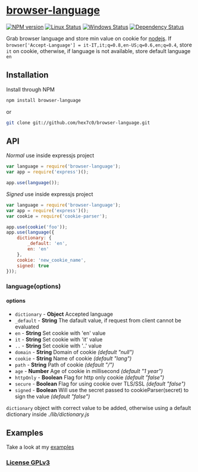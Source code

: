 # [browser-language](http://supergiovane.tk/#/browser-language)

[![NPM version](https://img.shields.io/npm/v/browser-language.svg)](https://www.npmjs.com/package/browser-language)
[![Linux Status](https://img.shields.io/travis/hex7c0/browser-language.svg?label=linux)](https://travis-ci.org/hex7c0/browser-language)
[![Windows Status](https://img.shields.io/appveyor/ci/hex7c0/browser-language.svg?label=windows)](https://ci.appveyor.com/project/hex7c0/browser-language)
[![Dependency Status](https://img.shields.io/david/hex7c0/browser-language.svg)](https://david-dm.org/hex7c0/browser-language)

Grab browser language and store min value on cookie for [nodejs](http://nodejs.org).
If `browser['Accept-Language'] = it-IT,it;q=0.8,en-US;q=0.6,en;q=0.4`, store `it` on cookie, otherwise, if language is not available, store default language `en`

## Installation

Install through NPM

```bash
npm install browser-language
```
or
```bash
git clone git://github.com/hex7c0/browser-language.git
```

## API

_Normal_ use inside expressjs project
```js
var language = require('browser-language');
var app = require('express')();

app.use(language());
```

_Signed_ use inside expressjs project
```js
var language = require('browser-language');
var app = require('express')();
var cookie = require('cookie-parser');

app.use(cookie('foo'));
app.use(language({
    dictionary: {
        _default: 'en',
        en: 'en'
    },
    cookie: 'new_cookie_name',
    signed: true
}));
```

### language(options)

#### options

 - `dictionary` - **Object** Accepted language
  - `_default` - **String** The dafault value, if request from client cannot be evaluated
  - `en` - **String** Set cookie with 'en' value
  - `it` - **String** Set cookie with 'it' value
  - `..` - **String** Set cookie with '..' value
 - `domain` - **String** Domain of cookie *(default "null")*
 - `cookie` - **String** Name of cookie *(default "lang")*
 - `path` - **String** Path of cookie *(default "/")*
 - `age` - **Number** Age of cookie in millisecond *(default "1 year")*
 - `httpOnly` - **Boolean** Flag for http only cookie *(default "false")*
 - `secure` - **Boolean** Flag for using cookie over TLS/SSL *(default "false")*
 - `signed` - **Boolean** Will use the secret passed to cookieParser(secret) to sign the value *(default "false")*

`dictionary` object with correct value to be added, otherwise using a default dictionary inside *./lib/dictionary.js*

## Examples

Take a look at my [examples](examples)

### [License GPLv3](LICENSE)
